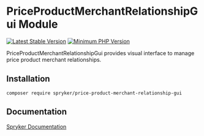 # PriceProductMerchantRelationshipGui Module
[![Latest Stable Version](https://poser.pugx.org/spryker/price-product-merchant-relationship-gui/v/stable.svg)](https://packagist.org/packages/spryker/price-product-merchant-relationship-gui)
[![Minimum PHP Version](https://img.shields.io/badge/php-%3E%3D%207.4-8892BF.svg)](https://php.net/)

PriceProductMerchantRelationshipGui provides visual interface to manage price product merchant relationships.

## Installation

```
composer require spryker/price-product-merchant-relationship-gui
```

## Documentation

[Spryker Documentation](https://docs.spryker.com)
